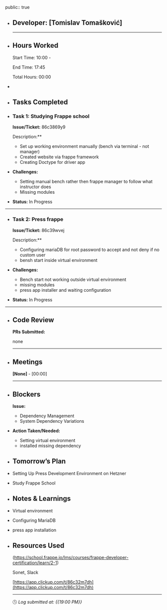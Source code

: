 public:: true

- ## Developer: [Tomislav Tomašković]
  
  ---
- ## Hours Worked
  
  Start Time: 10:00 - 
  
  End Time: 17:45
  
  Total Hours: 00:00
-
- ## Tasks Completed
- ### Task 1:  Studying Frappe school
  
  **Issue/Ticket:** 86c3869y9
  
  Description:**
	- Set up working environment manually (bench via terminal - not manager)
	- Created website via frappe framework
	- Creating Doctype for driver app
- **Challenges:**
	- Setting manual bench rather then frappe manager to follow what instructor does
	- Missing modules
- **Status:**  In Progress
- ---
- ### Task 2:  Press frappe
  
  **Issue/Ticket:** 86c39wvej
  
  Description:**
	- Configuring mariaDB for root password to accept and not deny if no custom user
	- bensh start inside virtual environment
- **Challenges:**
	- Bench start not working outside virtual environment
	- missing modules
	- press app installer and waiting configuration
- **Status:**  In Progress
- ---
- ## Code Review
  
  **PRs Submitted:**
  
  none
  
  ---
- ## Meetings
  
  **[None]** - [00:00]
  
  ---
- ## Blockers
  
  **Issue:**
	- Dependency Management
	- System Dependency Variations
- **Action Taken/Needed:**
	- Setting virtual environment
	- installed missing dependency
- ## Tomorrow’s Plan
- Setting Up Press Development Environment on Hetzner
- Study Frappe School
- ## Notes & Learnings
- Virtual environment
- Configuring MariaDB
- press app installation
- ## Resources Used
  
  (https://school.frappe.io/lms/courses/frappe-developer-certification/learn/2-1)
  
  Sonet, Slack
  
  [https://app.clickup.com/t/86c32m7dh](https://app.clickup.com/t/86c32m7dh)
  
  ---
  
  🕓 *Log submitted at: {{19:00 PM}}*